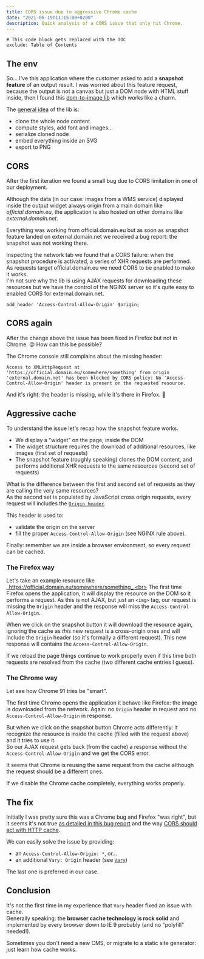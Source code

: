 ```yaml
---
title: CORS issue due to aggressive Chrome cache
date: "2021-06-19T11:15:00+0200"
description: Quick analysis of a CORS issue that only hit Chrome.
---
```


```toc
# This code block gets replaced with the TOC
exclude: Table of Contents
```

## The env

So… I've this application where the customer asked to add a **snapshot feature** of an output result.
I was worried about this feature request, because the output is not a canvas but just a DOM node with HTML stuff inside, then I found this [dom-to-image lib](https://github.com/tsayen/dom-to-image) which works like a charm.

The [general idea](https://github.com/tsayen/dom-to-image#how-it-works) of the lib is:

- clone the whole node content
- compute styles, add font and images…
- serialize cloned node
- embed everything inside an SVG
- export to PNG

## CORS

After the first iteration we found a small bug due to CORS limitation in one of our deployment.

Although the data (in our case: images from a WMS service) displayed inside the output widget always origin from a main domain like _official.domain.eu_, the application is also hosted on other domains like _external.domain.net_.

Everything was working from official.domain.eu but as soon as snapshot feature landed on external.domain.net we received a bug report: the snapshot was not working there.

Inspecting the network tab we found that a CORS failure: when the snapshot procedure is activated, a series of XHR requests are performed. As requests target official.domain.eu we need CORS to be enabled to make it works.<br>
I'm not sure why the lib is using AJAX requests for downloading these resources but we have the control of the NGINX server so it's quite easy to enabled CORS for external.domain.net.

```
add_header 'Access-Control-Allow-Origin' $origin;
```

## CORS again

After the change above the issue has been fixed in Firefox but not in Chrome. 😣
How can this be possible?

The Chrome console still complains about the missing header:

```
Access to XMLHttpRequest at 'https://official.domain.eu/somewhere/something' from origin 'external.domain.net' has been blocked by CORS policy: No 'Access-Control-Allow-Origin' header is present on the requested resource.
```

And it's right: the header is missing, while it's there in Firefox. 🤯

## Aggressive cache

To understand the issue let's recap how the snapshot feature works.

- We display a "widget" on the page, inside the DOM
- The widget structure requires the download of additional resources, like images (first set of requests)
- The snapshot feature (roughly speaking) clones the DOM content, and performs additional XHR requests to the same resources (second set of requests)

What is the difference between the first and second set of requests as they are calling the very same resources?<br>
As the second set is populated by JavaScript cross origin requests, every request will includes the [`Origin header`](https://developer.mozilla.org/en-US/docs/Web/HTTP/Headers/Origin).

This header is used to:

- validate the origin on the server
- fill the proper `Access-Control-Allow-Origin` (see NGINX rule above).

Finally: remember we are inside a browser environment, so every request can be cached.

### The Firefox way

Let's take an example resource like _https://official.domain.eu/somewhere/something_.<br>
The first time Firefox opens the application, it will display the resource on the DOM so it performs a request.
As this is not AJAX, but just an `<img>` tag, our request is missing the `Origin` header and the response will miss the `Access-Control-Allow-Origin`.

When we click on the snapshot button it will download the resource again, ignoring the cache as _this_ new request is a cross-origin ones and will include the `Origin` header (so it's formally a different request).
This new response will contains the `Access-Control-Allow-Origin`.

If we reload the page things continue to work properly even if this time both requests are resolved from the cache (two different cache entries I guess).

### The Chrome way

Let see how Chrome 91 tries be "smart".

The first time Chrome opens the application it behave like Firefox: the image is downloaded from the network.
Again: no `Origin` header in request and no `Access-Control-Allow-Origin` in response.

But when we click on the snapshot button Chrome acts differently: it recognize the resource is inside the cache (filled with the request above) and it tries to use it.<br>
So our AJAX request gets back (from the cache) a response without the `Access-Control-Allow-Origin` and we get the CORS error.

It seems that Chrome is reusing the same request from the cache although the request should be a different ones.

If we disable the Chrome cache completely, everything works properly.

## The fix

Initially I was pretty sure this was a Chrome bug and Firefox "was right", but it seems it's not true [as detailed in this bug report](https://bugs.chromium.org/p/chromium/issues/detail?id=260239) and the way [CORS should act with HTTP cache](https://fetch.spec.whatwg.org/#cors-protocol-and-http-caches).

We can easily solve the issue by providing:

- an `Access-Control-Allow-Origin: *`, or…
- an additional `Vary: Origin` header (see [`Vary`](https://developer.mozilla.org/en-US/docs/Web/HTTP/Headers/Vary))

The last one is preferred in our case.

## Conclusion

It's not the first time in my experience that `Vary` header fixed an issue with cache.<br>
Generally speaking: the **browser cache technology is rock solid** and implemented by every browser down to IE 9 probably (and no "polyfill" needed!).

Sometimes you don't need a new CMS, or migrate to a static site generator: just learn how cache works.
